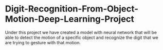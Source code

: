 # Digit-Recognition-From-Object-Motion-Deep-Learning-Project

Under this project we have created a model with
neural network that will be able to detect the
motion of a specific object and recognize the digit
that we are trying to gesture with that motion.

